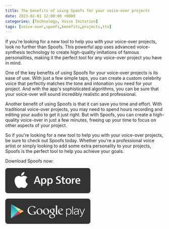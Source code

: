 ```yaml
---
title: The benefits of using Spoofs for your voice-over projects
date: 2023-02-01 12:00:00 +0000
categories: [Technology, Voice Imitation]
tags: [voice-over,spoofs,benefits,projects,tts]
---
```

If you're looking for a new tool to help you with your voice-over projects, look no further than Spoofs. This powerful app uses advanced voice-synthesis technology to create high-quality imitations of famous personalities, making it the perfect tool for any voice-over project you have in mind.

One of the key benefits of using Spoofs for your voice-over projects is its ease of use. With just a few simple taps, you can create a custom celebrity voice that perfectly matches the tone and intonation you need for your project. And with the app's sophisticated algorithms, you can be sure that your voice-over will sound incredibly realistic and professional.

Another benefit of using Spoofs is that it can save you time and effort. With traditional voice-over projects, you may need to spend hours recording and editing your audio to get it just right. But with Spoofs, you can create a high-quality voice-over in just a few minutes, freeing up your time to focus on other aspects of your project.

So if you're looking for a new tool to help you with your voice-over projects, be sure to check out Spoofs today. Whether you're a professional voice artist or simply looking to add some extra personality to your projects, Spoofs is the perfect tool to help you achieve your goals.

Download Spoofs now:

[![Download Spoofs for iOS](/assets/apple-store.jpg)](https://apps.apple.com/us/app/spoofs/id1601023577)

[![Download Spoofs for Android](/assets/google-play.jpg)](https://play.google.com/store/apps/details?id=com.spoofsapp)
